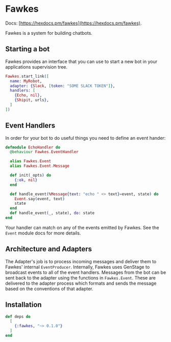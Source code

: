 # Fawkes

Docs: [https://hexdocs.pm/fawkes](https://hexdocs.pm/fawkes).

<!-- MDOC !-->

Fawkes is a system for building chatbots.

## Starting a bot

Fawkes provides an interface that you can use to start a new bot in your
applications supervision tree.

```elixir
Fawkes.start_link([
  name: MyRobot,
  adapter: {Slack, [token: "SOME SLACK TOKEN"]},
  handlers: [
    {Echo, nil},
    {Shipit, urls},
  ]
])
```

## Event Handlers

In order for your bot to do useful things you need to define an event hander:

```elixir
defmodule EchoHandler do
  @behaviour Fawkes.EventHandler

  alias Fawkes.Event
  alias Fawkes.Event.Message

  def init(_opts) do
    {:ok, nil}
  end

  def handle_event(%Message{text: "echo " <> text}=event, state) do
    Event.say(event, text)
    state
  end
  def handle_event(_, state), do: state
end
```

Your handler can match on any of the events emitted by Fawkes. See the `Event`
module docs for more details.

## Architecture and Adapters

The Adapter's job is to process incoming messages and deliver them to Fawkes'
internal `EventProducer`. Internally, Fawkes uses GenStage to broadcast events
to all of the event handlers. Messages from the bot can be sent back to the adapter
using the functions in `Fawkes.Event`. These are delivered to the adapter process
which formats and sends the message based on the conventions of that adapter.

<!-- MDOC !-->

## Installation

```elixir
def deps do
  [
    {:fawkes, "~> 0.1.0"}
  ]
end
```

